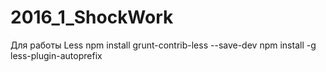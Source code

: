 # 2016_1_ShockWork

Для работы Less
npm install grunt-contrib-less --save-dev
npm install -g less-plugin-autoprefix

